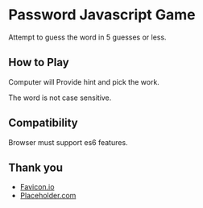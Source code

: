 # Password Javascript Game

Attempt to guess the word in 5 guesses or less.

## How to Play

Computer will Provide hint and pick the work.

The word is not case sensitive.

## Compatibility

Browser must support es6 features.

## Thank you

 - [Favicon.io](https://favicon.io/favicon-generator/)
 - [Placeholder.com](https://placeholder.com/)
